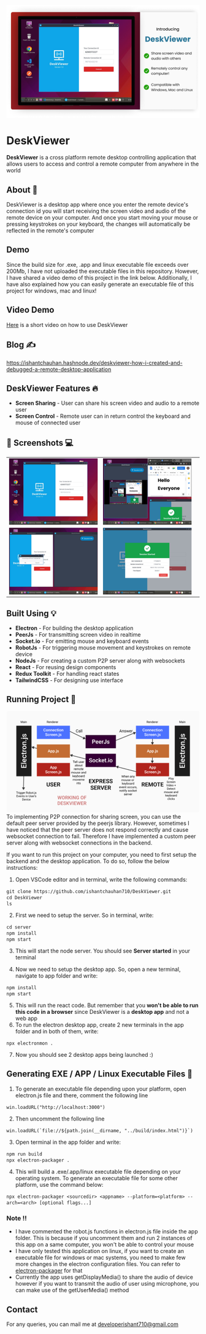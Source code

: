 ![](screenshots/intro1.png)
# DeskViewer
**DeskViewer** is a cross platform remote desktop controlling application that allows users to access and control a remote computer from anywhere in the world

## About :dart:
DeskViewer is a desktop app where once you enter the remote device's connection id you will start receiving the screen video and audio of the remote device on your computer. And once you start moving your mouse or pressing keystrokes on your keyboard, the changes will automatically be reflected in the remote's computer
 
## Demo
Since the build size for .exe, .app and linux executable file exceeds over 200Mb, I have not uploaded the executable files in this repository. However, I have shared a video demo of this project in the link below. Additionally, I have also explained how you can easily generate an executable file of this project for windows, mac and linux!

## Video Demo 
[Here](https://www.youtube.com/watch?v=OgqYnuOS-W0) is a short video on how to use DeskViewer

## Blog :writing_hand:
https://ishantchauhan.hashnode.dev/deskviewer-how-i-created-and-debugged-a-remote-desktop-application

## DeskViewer Features :fire:
- **Screen Sharing** - User can share his screen video and audio to a remote user
- **Screen Control** - Remote user can in return control the keyboard and mouse of connected user

## :camera_flash: Screenshots :computer:
|   |   |   |
|---|---|---|
|![](screenshots/screen2.jpg) | ![](screenshots/screen6.jpg)
|![](screenshots/screen3.jpg) |![](screenshots/screen4.jpg) 

## Built Using :bulb:
- **Electron** - For building the desktop application
- **PeerJs** - For transmitting screen video in realtime
- **Socket.io** - For emitting mouse and keyboard events
- **RobotJs** - For triggering mouse movement and keystrokes on remote device
- **NodeJs** - For creating a custom P2P server along with websockets
- **React** - For reusing design components
- **Redux Toolkit** - For handling react states
- **TailwindCSS** - For designing use interface

## Running Project :memo:
![](screenshots/deskviewer_working.png)
To implementing P2P connection for sharing screen, you can use the default peer server provided by the peerjs library. However, sometimes I have noticed that the peer server does not respond correctly and cause websocket connection to fail. Therefore I have implemented a custom peer server along with websocket connections in the backend.

If you want to run this project on your computer, you need to first setup the backend and the desktop application. To do so, follow the below instructions:

1. Open VSCode editor and in terminal, write the following commands:
```
git clone https://github.com/ishantchauhan710/DeskViewer.git
cd DeskViewer
ls
```

2. First we need to setup the server. So in terminal, write:
```
cd server
npm install
npm start
```
3. This will start the node server. You should see **Server started** in your terminal

4. Now we need to setup the desktop app. So, open a new terminal, navigate to app folder and write:
```
npm install
npm start
```
5. This will run the react code. But remember that you **won't be able to run this code in a browser** since DeskViewer is a **desktop app** and not a web app
6. To run the electron desktop app, create 2 new terminals in the app folder and in both of them, write:
```
npx electronmon .
```
7. Now you should see 2 desktop apps being launched :)

## Generating EXE / APP / Linux Executable Files :memo:
1. To generate an executable file depending upon your platform, open electron.js file and there, comment the following line
```
win.loadURL("http://localhost:3000")
```
2. Then uncomment the following line
```
win.loadURL(`file://${path.join(__dirname, "../build/index.html")}`)
```
3. Open terminal in the app folder and write:
```
npm run build 
npx electron-packager .
```
4. This will build a .exe/.app/linux executable file depending on your operating system. To generate an executable file for some other platform, use the command below:
```
npx electron-packager <sourcedir> <appname> --platform=<platform> --arch=<arch> [optional flags...]
```

### Note :bangbang:
- I have commented the robot.js functions in electron.js file inside the app folder. This is because if you uncomment them and run 2 instances of this app on a same computer, you won't be able to control your mouse
- I have only tested this application on linux, if you want to create an executable file for windows or mac systems, you need to make few more changes in the electron configuration files. You can refer to [electron-packager](https://www.npmjs.com/package/electron-packager) for that
- Currently the app uses getDisplayMedia() to share the audio of device however if you want to transmit the audio of user using microphone, you can make use of the getUserMedia() method

## Contact
For any queries, you can mail me at developerishant710@gmail.com
